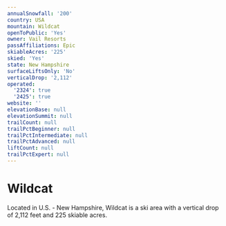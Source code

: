 ```yaml
---
annualSnowfall: '200'
country: USA
mountain: Wildcat
openToPublic: 'Yes'
owner: Vail Resorts
passAffiliations: Epic
skiableAcres: '225'
skied: 'Yes'
state: New Hampshire
surfaceLiftsOnly: 'No'
verticalDrop: '2,112'
operated:
  '2324': true
  '2425': true
website: ''
elevationBase: null
elevationSummit: null
trailCount: null
trailPctBeginner: null
trailPctIntermediate: null
trailPctAdvanced: null
liftCount: null
trailPctExpert: null
---
```



# Wildcat

Located in U.S. - New Hampshire, Wildcat is a ski area with a vertical drop of 2,112 feet and 225 skiable acres.
